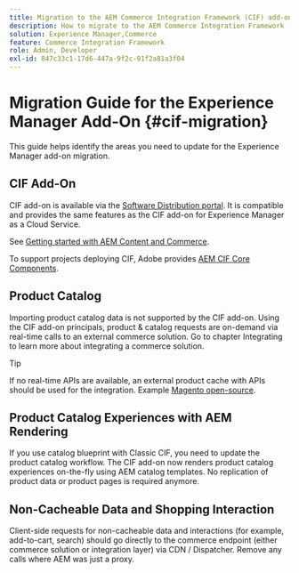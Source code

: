```yaml
---
title: Migration to the AEM Commerce Integration Framework (CIF) add-on
description: How to migrate to the AEM Commerce Integration Framework (CIF) add-on from an old version.
solution: Experience Manager,Commerce
feature: Commerce Integration Framework
role: Admin, Developer
exl-id: 847c33c1-17d6-447a-9f2c-91f2a81a3f04
---
```

# Migration Guide for the Experience Manager Add-On {#cif-migration}

This guide helps identify the areas you need to update for the Experience Manager add-on migration.

## CIF Add-On

CIF add-on is available via the [Software Distribution portal](https://experience.adobe.com/#/downloads/content/software-distribution/en/aem.html?fulltext=commerce*&2_group.propertyvalues.property=.%2Fjcr%3Acontent%2Fmetadata%2Fdc%3Aversion&2_group.propertyvalues.operation=equals&2_group.propertyvalues.0_values=target-version%3Aaem%2F6-5-lts&orderby=%40jcr%3Acontent%2Fjcr%3AlastModified&orderby.sort=desc&layout=list&p.offset=0&p.limit=16). It is compatible and provides the same features as the CIF add-on for Experience Manager as a Cloud Service.

See [Getting started with AEM Content and Commerce](getting-started.md).

To support projects deploying CIF, Adobe provides [AEM CIF Core Components](https://github.com/adobe/aem-core-cif-components).

## Product Catalog

Importing product catalog data is not supported by the CIF add-on. Using the CIF add-on principals, product & catalog requests are on-demand via real-time calls to an external commerce solution. Go to chapter Integrating to learn more about integrating a commerce solution.

>[!TIP]
>
>If no real-time APIs are available, an external product cache with APIs should be used for the integration. Example [Magento open-source](https://business.adobe.com/products/magento/open-source.html).

## Product Catalog Experiences with AEM Rendering

If you use catalog blueprint with Classic CIF, you need to update the product catalog workflow. The CIF add-on now renders product catalog experiences on-the-fly using AEM catalog templates. No replication of product data or product pages is required anymore.

## Non-Cacheable Data and Shopping Interaction

Client-side requests for non-cacheable data and interactions (for example, add-to-cart, search) should go directly to the commerce endpoint (either commerce solution or integration layer) via CDN / Dispatcher. Remove any calls where AEM was just a proxy.
